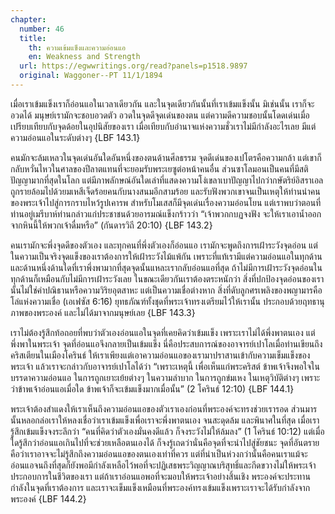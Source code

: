 ```yaml
---
chapter:
  number: 46
  title:
    th: ความเข้มแข็งและความอ่อนแอ
    en: Weakness and Strength
  url: https://egwwritings.org/read?panels=p1518.9897
  original: Waggoner--PT 11/1/1894
---
```


เมื่อเราเข้มแข็งเราก็อ่อนแอในเวลาเดียวกัน และในจุดเดียวกันนั้นที่เราเข้มแข็งนั้น มิเช่นนั้น เราก็จะอวดได้ มนุษย์เรามักจะชอบอวดตัว อวดในจุดดีจุดเด่นของตน แต่ความดีความชอบนั้นโดดเด่นเมื่อเปรียบเทียบกับจุดด้อยในอุปนิสัยของเรา เมื่อเทียบกับอำนาจแห่งความชั่วเราไม่มีกำลังอะไรเลย มีแต่ความอ่อนแอในระดับต่างๆ {LBF 143.1}

คนมักจะล้มเหลวในจุดเด่นอันใดอันหนึ่งของตนด้านศีลธรรม จุดดีเด่นของเปโตรคือความกล้า แต่เขาก็กลับหวั่นไหวในศาลของปีลาตแทนที่จะยอมรับพระเยซูต่อหน้าคนอื่น ส่วนซาโลมอนเป็นคนที่มีสติปัญญามากที่สุดในโลก แต่มีภาพลักษณ์อันใดเล่าที่แสดงความโง่เขลาเบาปัญญาไปกว่ากษัตริย์อิสราเอลถูกรายล้อมไปด้วยมเหสีเจ็ดร้อยคนกับนางสนมอีกสามร้อย และรับฟังพวกเขาจนเป็นเหตุให้ท่านนำคนของพระเจ้าไปสู่การกราบไหว้รูปเคารพ สำหรับโมเสสก็มีจุดเด่นเรื่องความอ่อนโยน แต่เราพบว่าตอนที่ท่านอยู่เมรีบาห์ท่านกล่าวแก่ประชาชนด้วยอารมณ์แข็งกร้าวว่า “เจ้าพวกกบฏจงฟัง จะให้เราเอาน้ำออกจากหินนี้ให้พวกเจ้าดื่มหรือ” (กันดารวิถี 20:10) {LBF 143.2}

คนเรามักจะพึ่งจุดดีของตัวเอง และทุกคนที่พึ่งตัวเองก็อ่อนแอ เรามักจะพูดถึงการเฝ้าระวังจุดอ่อน แต่ในความเป็นจริงจุดแข็งของเราต้องการให้เฝ้าระวังไม้แพ้กัน เพราะที่แท้เรามีแต่ความอ่อนแอในทุกด้าน และด้านหนึ่งด้านใดที่เราพึ่งพามากที่สุดจุดนั้นแหละเรากลับอ่อนแอที่สุด ถ้าไม่มีการเฝ้าระวังจุดอ่อนในทุกด้านก็เหมือนกับไม่มีการเฝ้าระวังเลย ในขณะเดียวกันเราต้องตระหนักว่า สิ่งที่ปกป้องจุดอ่อนของเรานั้นไม่ใช่คำปณิธานหรือความวิริยอุตสาหะ แต่เป็นความเชื่อต่างหาก สิ่งที่ดับลูกศรเพลิงของพญามารคือโล่แห่งความเชื่อ (เอเฟซัส 6:16) ยุทธภัณฑ์ทั้งชุดที่พระเจ้าทรงเตรียมไว้ให้เรานั้น ประกอบด้วยฤทธานุภาพของพระองค์ และไม่ได้มาจากมนุษย์เลย {LBF 143.3}

เราไม่ต้องรู้สึกท้อถอยที่พบว่าตัวเองอ่อนแอในจุดที่เคยคิดว่าเข้มแข็ง เพราะเราไม่ได้พึ่งพาตนเอง แต่พึ่งพาในพระเจ้า จุดที่อ่อนแอจึงกลายเป็นเข้มแข็ง นี่คือประสบการณ์ของอาจารย์เปาโลเมื่อท่านเขียนถึงคริสเตียนในเมืองโครินธ์ ให้เราเพียงแต่เอาความอ่อนแอของเรามาปราสานเข้ากับความเข็มแข็งของพระเจ้า แล้วเราจะกล่าวกับอาจารย์เปาโลได้ว่า “เพราะเหตุนี้ เพื่อเห็นแก่พระคริสต์ ข้าพเจ้าจึงพอใจในบรรดาความอ่อนแอ ในการถูกเยาะเย้ยต่างๆ ในความลำบาก ในการถูกข่มเหง ในเหตุวิบัติต่างๆ เพราะว่าข้าพเจ้าอ่อนแอเมื่อใด ข้าพเจ้าก็จะเข้มแข็งมากเมื่อนั้น” (2 โครินธ์ 12:10) {LBF 144.1}

พระเจ้าต้องสำแดงให้เราเห็นถึงความอ่อนแอของตัวเราเองก่อนที่พระองค์จะทรงช่วยเรารอด ส่วนมารนั้นหลอกล่อเราให้หลงเชื่อว่าเราเข้มแข็งเพื่อเราจะพึ่งพาตนเอง จนสะดุดล้ม และพินาศในที่สุด เมื่อเรารู้สึกเข้มแข็งจงระลึกว่า “คนที่คิดว่าตัวเองมั่นคงดีแล้ว ก็จงระวังไม่ให้ล้มลง” (1 โครินธ์ 10:12) แต่เมื่อใดรู้สึกว่าอ่อนแอเกินไปที่จะช่วยเหลือตนเองได้ ก็จงรู้เถดว่านั่นคือจุดที่จะนำไปสู่ชัยชนะ จุดที่อันตรายคือว่าเราอาจจะไม่รู้สึกถึงความอ่อนแอของตนเองเท่าที่ควร แต่ที่น่าเป็นห่วงกว่านั้นคือคนเราแม้จะอ่อนแอจนถึงที่สุดก็ยังพอมีกำลังเหลือไว้พอที่จะปฏิเสธพระวิญญาณบริสุทธิ์และกีดขวางไม่ให้พระเจ้าประกอบการในชีวิตของเรา แต่ถ้าเราอ่อนแอพอที่จะมอบให้พระเจ้าอย่างสิ้นเชิง พระองค์จะประทานกำลังในจุดที่เราต้องการ และเราจะเข็มแข็งเหมือนที่พระองค์ทรงเข้มแข็งเพราะเราจะได้รับกำลังจากพระองค์ {LBF 144.2}
